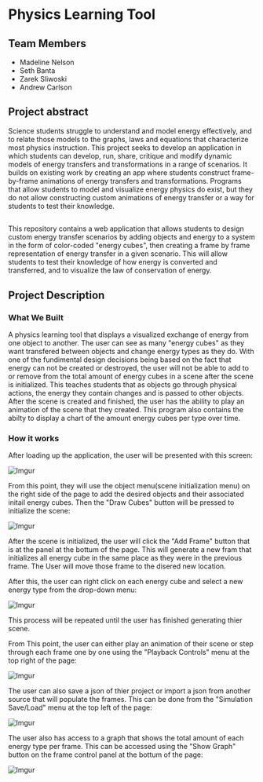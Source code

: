 # Physics Learning Tool

## Team Members
 - Madeline Nelson
 - Seth Banta
 - Zarek Sliwoski
 - Andrew Carlson

## Project abstract
Science students struggle to understand and model energy effectively, and to relate those models to 
the graphs, laws and equations that characterize most physics instruction. This project seeks to 
develop an application in which students can develop, run, share, critique and modify dynamic models
of energy transfers and transformations in a range of scenarios. It builds on existing work by creating 
an app where students construct frame-by-frame animations of energy transfers and transformations. 
Programs that allow students to model and visualize energy physics do exist, but they do not allow 
constructing custom animations of energy transfer or a way for students to test their knowledge.

##
This repository contains a web application that allows students to design custom energy transfer 
scenarios by adding objects and energy to a system in the form of color-coded "energy cubes", 
then creating a frame by frame representation of energy transfer in a given scenario. This will 
allow students to test their knowledge of how energy is converted and transferred, and 
to visualize the law of conservation of energy.

## Project Description

### What We Built
A physics learning tool that displays a visualized exchange of energy from one object to another. 
The user can see as many "energy cubes" as they want transfered between objects and change energy types 
as they do. With one of the fundimental design decisions being based on the fact that energy can 
not be created or destroyed, the user will not be able to add to or remove from the total 
amount of energy cubes in a scene after the scene is initialized. This teaches students that as objects 
go through physical actions, the energy they contain changes and is passed to other objects. After the 
scene is created and finished, the user has the ability to play an animation of the scene that they 
created. This program also contains the abilty to display a chart of the amount energy cubes per type 
over time.

### How it works
After loading up the application, the user will be presented with this screen:

![Imgur](https://i.imgur.com/IOUjTuy.png)

From this point, they will use the object menu(scene initialization menu) on the right side of the page to
add the desired objects and their associated initail energy cubes. Then the "Draw Cubes" button will
be pressed to initialize the scene:

![Imgur](https://i.imgur.com/46BXuXK.png)

After the scene is initialized, the user will click the "Add Frame" button that is at the panel at the
bottum of the page. This will generate a new fram that initializes all energy cube in the same place as 
they were in the previous frame. The User will move those frame to the disered new location. 

After this, the user can right click on each energy cube and select a new energy type from the drop-down menu:

![Imgur](https://i.imgur.com/HZr2hxL.png)

This process will be repeated until the user has finished generating thier scene.

From This point, the user can either play an animation of their scene or step through each frame one by 
one using the "Playback Controls" menu at the top right of the page:

![Imgur](https://i.imgur.com/fRgjgob.png)

The user can also save a json of thier project or import a json from another source that will populate the 
frames. This can be done from the "Simulation Save/Load" menu at the top left of the page:

![Imgur](https://i.imgur.com/htQDCV1.png)

The user also has access to a graph that shows the total amount of each energy type per frame. This can 
be accessed using the "Show Graph" button on the frame control panel at the bottum of the page:

![Imgur](https://i.imgur.com/QPqqRl6.png)
